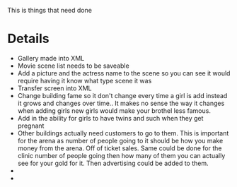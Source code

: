 This is things that need done

# Details #

  * Gallery made into XML
  * Movie scene list needs to be saveable
  * Add a picture and the actress name to the scene so you can see it would require having it know what type scene it was
  * Transfer screen into XML
  * Change building fame so it don't change every time a girl is add instead it grows and changes over time.. It makes no sense the way it changes when adding girls new girls would make your brothel less famous.
  * Add in the ability for girls to have twins and such when they get pregnant
  * Other buildings actually need customers to go to them. This is important for the arena as number of people going to it should be how you make money from the arena. Off of ticket sales. Same could be done for the clinic number of people going then how many of them you can actually see for your gold for it. Then advertising could be added to them.
  * 
  * 
